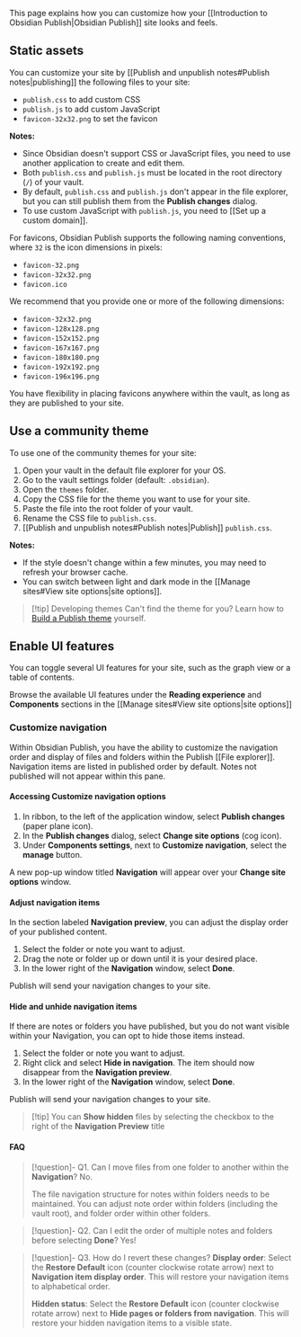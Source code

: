 This page explains how you can customize how your [[Introduction to Obsidian Publish|Obsidian Publish]] site looks and feels.

## Static assets

You can customize your site by [[Publish and unpublish notes#Publish notes|publishing]] the following files to your site:

- `publish.css` to add custom CSS
- `publish.js` to add custom JavaScript
- `favicon-32x32.png` to set the favicon

**Notes:**

- Since Obsidian doesn't support CSS or JavaScript files, you need to use another application to create and edit them.
- Both `publish.css` and `publish.js` must be located in the root directory (`/`) of your vault.
- By default, `publish.css` and `publish.js` don't appear in the file explorer, but you can still publish them from the **Publish changes** dialog.
- To use custom JavaScript with `publish.js`, you need to [[Set up a custom domain]].

For favicons, Obsidian Publish supports the following naming conventions, where `32` is the icon dimensions in pixels:

- `favicon-32.png`
- `favicon-32x32.png`
- `favicon.ico`

We recommend that you provide one or more of the following dimensions:

- `favicon-32x32.png`
- `favicon-128x128.png`
- `favicon-152x152.png`
- `favicon-167x167.png`
- `favicon-180x180.png`
- `favicon-192x192.png`
- `favicon-196x196.png`

You have flexibility in placing favicons anywhere within the vault, as long as they are published to your site.
## Use a community theme

To use one of the community themes for your site:

1. Open your vault in the default file explorer for your OS.
2. Go to the vault settings folder (default: `.obsidian`).
3. Open the `themes` folder.
4. Copy the CSS file for the theme you want to use for your site.
5. Paste the file into the root folder of your vault.
6. Rename the CSS file to `publish.css`.
7. [[Publish and unpublish notes#Publish notes|Publish]] `publish.css`.

**Notes:**

- If the style doesn't change within a few minutes, you may need to refresh your browser cache.
- You can switch between light and dark mode in the [[Manage sites#View site options|site options]].

> [!tip] Developing themes
> Can't find the theme for you? Learn how to [Build a Publish theme](https://docs.obsidian.md/Themes/Obsidian+Publish+themes/Build+a+Publish+theme) yourself.

## Enable UI features

You can toggle several UI features for your site, such as the graph view or a table of contents.

Browse the available UI features under the **Reading experience** and **Components** sections in the [[Manage sites#View site options|site options]]

### Customize navigation

Within Obsidian Publish, you have the ability to customize the navigation order and display of files and folders within the Publish [[File explorer]]. Navigation items are listed in published order by default. Notes not published will not appear within this pane.

#### Accessing Customize navigation options

1. In ribbon, to the left of the application window, select **Publish changes** (paper plane icon).
2. In the **Publish changes** dialog, select **Change site options** (cog icon).
3. Under **Components settings**, next to **Customize navigation**, select the **manage** button. 

A new pop-up window titled **Navigation** will appear over your **Change site options** window.

#### Adjust navigation items

In the section labeled **Navigation preview**, you can adjust the display order of your published content.

1. Select the folder or note you want to adjust.
2. Drag the note or folder up or down until it is your desired place.
3. In the lower right of the **Navigation** window, select **Done**. 

Publish will send your navigation changes to your site. 


#### Hide and unhide navigation items

If there are notes or folders you have published, but you do not want visible within your Navigation, you can opt to hide those items instead. 

1. Select the folder or note you want to adjust.
2. Right click and select **Hide in navigation**. The item should now disappear from the **Navigation preview**.
3. In the lower right of the **Navigation** window, select **Done**. 

Publish will send your navigation changes to your site. 

> [!tip] You can **Show hidden** files by selecting the checkbox to the right of the **Navigation Preview** title

#### FAQ

> [!question]- Q1. Can I move files from one folder to another within the **Navigation**?
> No.
> 
> The file navigation structure for notes within folders needs to be maintained. You can adjust note order within folders (including the vault root), and folder order within other folders. 

> [!question]- Q2. Can I edit the order of multiple notes and folders before selecting **Done**?
> Yes!

> [!question]- Q3. How do I revert these changes?
> **Display order**: Select the **Restore Default** icon (counter clockwise rotate arrow) next to **Navigation item display order**. This will restore your navigation items to alphabetical order.
>
> **Hidden status**: Select the **Restore Default** icon (counter clockwise rotate arrow) next to **Hide pages or folders from navigation**. This will restore your hidden navigation items to a visible state.